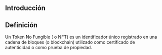 ## Introducción
## Definición

Un Token No Fungible ( o NFT) es un identificador único registrado en una cadena de bloques (o blockchain) utilizado como certificado de autenticidad o como prueba de propiedad.
## 